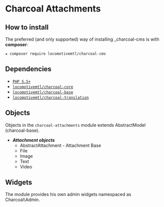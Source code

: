 Charcoal Attachments
====================

## How to install

The preferred (and only supported) way of installing _charcoal-cms is with **composer**:

```shell
★ composer require locomotivemtl/charcoal-cms
```


## Dependencies

- [`PHP 5.5+`](http://php.net)
- [`locomotivemtl/charcoal-core`](https://github.com/locomotivemtl/charcoal-core)
- [`locomotivemtl/charcoal-base`](https://github.com/locomotivemtl/charcoal-base)
- [`locomotivemtl/charcoal-translation`](https://github.com/locomotivemtl/charcoal-translation)

## Objects

Objects in the `charcoal-attachments` module extends AbstractModel (charcoal-base).

- ***Attachment objects***
	- AbstractAttachment - Attachment Base
	- File
	- Image
	- Text
	- Video

## Widgets

The module provides his own admin widgets namespaced as Charcoal\Admin.
